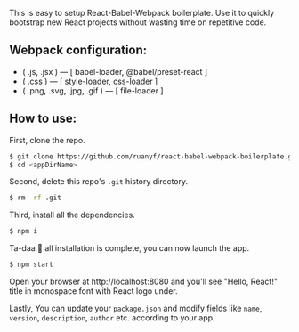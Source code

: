 This is easy to setup React-Babel-Webpack boilerplate. Use it to quickly bootstrap new React projects without wasting time on repetitive code.

## Webpack configuration:

* ( .js, .jsx ) —  [ babel-loader, @babel/preset-react ]
* ( .css ) — [ style-loader, css-loader ]
* ( .png, .svg, .jpg, .gif ) — [ file-loader ]


## How to use:

First, clone the repo.

```bash
$ git clone https://github.com/ruanyf/react-babel-webpack-boilerplate.git <appDirName>
$ cd <appDirName>
```

Second, delete this repo's `.git` history directory.

```bash
$ rm -rf .git
```

Third, install all the dependencies.

```bash
$ npm i
```

Ta-daa 🎉 all installation is complete, you can now launch the app.

```bash
$ npm start
```

Open your browser at http://localhost:8080 and you'll see "Hello, React!" title in monospace font with React logo under.

Lastly, You can update your `package.json` and modify fields like `name`, `version`, `description`, `author` etc. according to your app.
